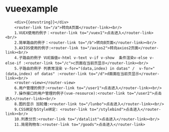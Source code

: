 # vueexample
        <div>{{envstring}}</div>
        <router-link to="/a">转向A页面</router-link><br/>
        1.VUEX使用的例子：<router-link to="/vuex1">点击进入</router-link><br/>
        2.简单路由的例子：<router-link to="/b">转向B页面</router-link><br/>
        3.AXIOS使用的例子:<router-link to="/axios2">转向axios2页面</router-link><br/>
        4.子路由的例子 VUE插值v-html v-text v-if v-show  条件渲染v-else v-else-if :<router-link to="/c">c页面在当前页显示</router-link><br/>
        5.子路由的例子 列表常渲染 v-for="(data,index) in datas" /  v-for="(data,index) of datas" :<router-link to="/d">d面面在当前页显示</router-link><br/>
        <router-view></router-view>
        6.用户管理的例子:<router-link to="/user1">点击进入</router-link><br/>
        7.操作接口的用户管理的例子(vue-resource):<router-link to="/user2">点击进入</router-link><br/>
        8.图的显示 加轮播:<router-link to="/lunbo">点击进入</router-link><br/>
        9.CSS绑定与Style绑定: <router-link to="/stylebind">点击进入</router-link><br/>
        10.列表分页:<router-link to="/datalist">点击进入</router-link><br/>
        11.简易购物车:<router-link to="/goods">点击进入</router-link>
